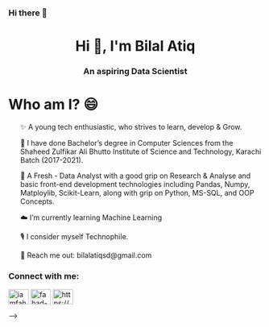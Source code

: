 ### Hi there 👋

<!--
**iBilalAtiq/iBilalAtiq** is a ✨ _special_ ✨ repository because its `README.md` (this file) appears on your GitHub profile.

Here are some ideas to get you started:

- 🔭 I’m currently working on 
- 🌱 I’m currently learning ...
- 👯 I’m looking to collaborate on ...
- 🤔 I’m looking for help with ...
- 💬 Ask me about ...
- 📫 How to reach me: ...
- 😄 Pronouns: ...
-  Fun fact: ...
-->

<h1 align="center">Hi 👋, I'm Bilal Atiq</h1>
<h3 align="center"> An aspiring Data Scientist </h3>

# Who am I? 😄
<p>
<list>
<ul> ✨ A young tech enthusiastic, who strives to learn, develop & Grow. </ul>
<ul> 🌱 I have done Bachelor’s degree in Computer Sciences from the Shaheed Zulfikar Ali Bhutto Institute of Science and Technology, Karachi Batch (2017-2021). </ul>
<ul> 🚀 A Fresh - Data Analyst with a good grip on Research & Analyse and basic front-end development technologies including Pandas, Numpy, Matploylib, Scikit-Learn, along with grip on Python, MS-SQL, and OOP Concepts. </ul>
<ul> ☁️ I’m currently learning Machine Learning </ul>
<ul> 🎙️ I consider myself Technophile. </ul>
<ul> 💬 Reach me out: bilalatiqsd@gmail.com </ul>
</list>
</p>

<h3 align="left">Connect with me:</h3>
<p align="left">
<a href="https://twitter.com/bilalatiqsd" target="blank"><img align="center" src="https://cdn.jsdelivr.net/npm/simple-icons@3.0.1/icons/twitter.svg" alt="iamfahadashiq" height="30" width="40" /></a>
<a href="https://linkedin.com/in/ibilalatiq/" target="blank"><img align="center" src="https://cdn.jsdelivr.net/npm/simple-icons@3.0.1/icons/linkedin.svg" alt="fahad-ashiq-303/" height="30" width="40" /></a>
<a href="https://stackoverflow.com/users/https://stackoverflow.com/users/15513387/bilal-atiq" target="blank"><img align="center" src="https://cdn.jsdelivr.net/npm/simple-icons@3.0.1/icons/stackoverflow.svg" alt="https://stackexchange.com/users/12114647/fahad-ashiq" height="30" width="40" /></a>
</p>   





-->

